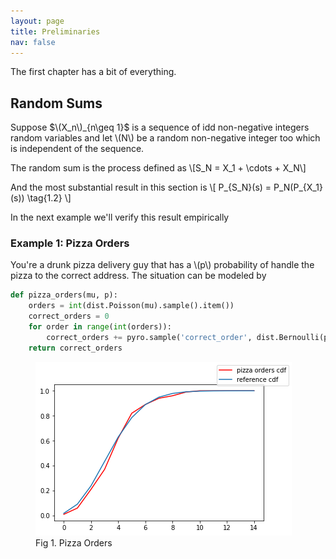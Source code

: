 ```yaml
---
layout: page
title: Preliminaries
nav: false
---
```

<link rel="stylesheet" href="/assets/css/main.css"/>

The first chapter has a bit of everything.  

## Random Sums
Suppose $\(X_n\)_{n\geq 1}$ is a sequence of idd non-negative integers random variables and let \\(N\\) be a random non-negative integer too which is independent of the sequence. 

The random sum is the process defined as 
\\[S_N = X_1 + \cdots + X_N\\]

And the most substantial result in this section is
\\[
P_{S_N}(s) = P_N(P_{X_1}(s)) \tag{1.2}
\\]

In the next example we'll verify this result empirically

### Example 1: Pizza Orders

You're a drunk pizza delivery guy that has a \\(p\\) probability of handle the pizza to the correct address. The situation can be modeled by 

```python
def pizza_orders(mu, p):
    orders = int(dist.Poisson(mu).sample().item())
    correct_orders = 0
    for order in range(int(orders)):
        correct_orders += pyro.sample('correct_order', dist.Bernoulli(p))
    return correct_orders
```

<figure>  
   <img src="img/pizza_orders.png"/>
   <figcaption>Fig 1. Pizza Orders</figcaption>
</figure>

